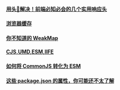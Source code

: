 <!--
 * @Date: 2022-08-07
 * @Author: 马晓川 maxc@dustess.com
 * @LastEditors: 马晓川 724503670@qq.com
 * @LastEditTime: 2022-10-22
 * @Description: 
-->
#### [用头👴解决！前端必知必会的几个实用响应头](https://juejin.cn/post/7124847588070653983)

#### [浏览器缓存](https://www.toutiao.com/article/7152834957361775141/?app=news_article&timestamp=1665762029&use_new_style=1&req_id=2022101423402901015016809008E9B26F&group_id=7152834957361775141&wxshare_count=1&tt_from=weixin&utm_source=weixin&utm_medium=toutiao_android&utm_campaign=client_share&share_token=b4b3e14f-0839-4403-a996-6e61c6746fec&source=m_redirect)

#### [你不知道的 WeakMap](https://blog.csdn.net/z591102/article/details/106803124/)

#### [CJS​,​UMD​,​ESM​,​IIFE](https://zhuanlan.zhihu.com/p/304552279)
#### [如何将 CommonJS 转化为 ESM](https://www.bilibili.com/video/BV1mq4y1q7Cb?vd_source=3d9e9a0e7677ae790c38995a8e2d121a)

#### [这些 package.json 的属性，你可能还不太了解](https://mp.weixin.qq.com/s/BHrT0Hu1obZM75TdeWd_Rg)